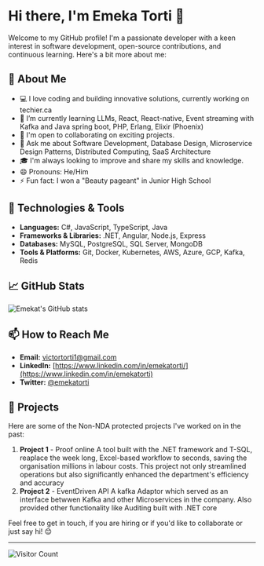# Hi there, I'm Emeka Torti 👋

Welcome to my GitHub profile! I'm a passionate developer with a keen interest in software development, open-source contributions, and continuous learning. Here's a bit more about me:

## 🚀 About Me

- 💻 I love coding and building innovative solutions, currently working on techier.ca
- 🌱 I’m currently learning LLMs, React, React-native, Event streaming with Kafka and Java spring boot, PHP, Erlang, Elixir (Phoenix) 
- 🤝 I'm open to collaborating on exciting projects.
- 💬 Ask me about Software Development, Database Design, Microservice Design Patterns, Distributed Computing, SaaS Architecture
- 🎓 I'm always looking to improve and share my skills and knowledge.
- 😄 Pronouns: He/Him
- ⚡ Fun fact: I won a "Beauty pageant" in Junior High School

## 🔧 Technologies & Tools

- **Languages:** C#, JavaScript, TypeScript, Java
- **Frameworks & Libraries:** .NET, Angular, Node.js, Express
- **Databases:** MySQL, PostgreSQL, SQL Server, MongoDB
- **Tools & Platforms:** Git, Docker, Kubernetes, AWS, Azure, GCP, Kafka, Redis

## 📈 GitHub Stats

![Emekat's GitHub stats](https://github-readme-stats.vercel.app/api?username=Emekat&show_icons=true&theme=radical)

## 📫 How to Reach Me
- **Email:** [victortorti1@gmail.com](mailto:victortorti1@gmail.com)
- **LinkedIn:** [https://www.linkedin.com/in/emekatorti/](https://www.linkedin.com/in/emekatorti)
- **Twitter:** [@emekatorti](https://twitter.com/emekatorti)

## 🌟 Projects

Here are some of the Non-NDA protected projects I've worked on in the past:

1. **Project 1** - Proof online
A tool built with the .NET framework and T-SQL, reaplace the week long, Excel-based workflow to seconds, saving the organisation millions in labour costs. This project not only streamlined operations but also significantly enhanced the department's efficiency and accuracy
3. **Project 2** - EventDriven API
A kafka Adaptor which served as an interface betwwen Kafka and other Microservices in the company. Also provided other functionality like Auditing built with .NET core

Feel free to get in touch, if you are hiring or if you'd like to collaborate or just say hi! 😊

---

![Visitor Count](https://visitor-badge.glitch.me/badge?page_id=Emekat.Emekat)
